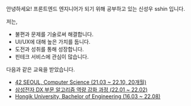 안녕하세요! 프론트엔드 엔지니어가 되기 위해 공부하고 있는 신성우 sshin 입니다.

저는,

* 불편과 문제를 기술로써 해결합니다.
* UI/UX에 대해 높은 가치를 둡니다.
* 도전과 성취를 통해 성장합니다.
* 핀테크 서비스에 관심이 많습니다.

다음과 같은 교육을 받았습니다.

* [42 SEOUL, Computer Science (21.03 ~ 22.10, 20개월)](https://github.com/24siefil/42SEOUL-42cursus) </br>
* [삼성전자 DX 부문 알고리즘 역량 강화 과정 (22.01 ~ 22.02)](https://github.com/24siefil/ProblemSolving) </br>
* [Hongik University, Bachelor of Engineering (16.03 ~ 22.08)](https://github.com/24siefil/ComputerScience)
